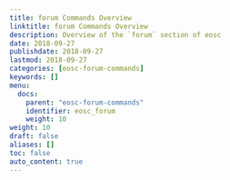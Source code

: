 ```yaml
---
title: forum Commands Overview
linktitle: forum Commands Overview
description: Overview of the `forum` section of eosc
date: 2018-09-27
publishdate: 2018-09-27
lastmod: 2018-09-27
categories: [eosc-forum-commands]
keywords: []
menu:
  docs:
    parent: "eosc-forum-commands"
    identifier: eosc_forum
    weight: 10
weight: 10
draft: false
aliases: []
toc: false
auto_content: true
---
```

